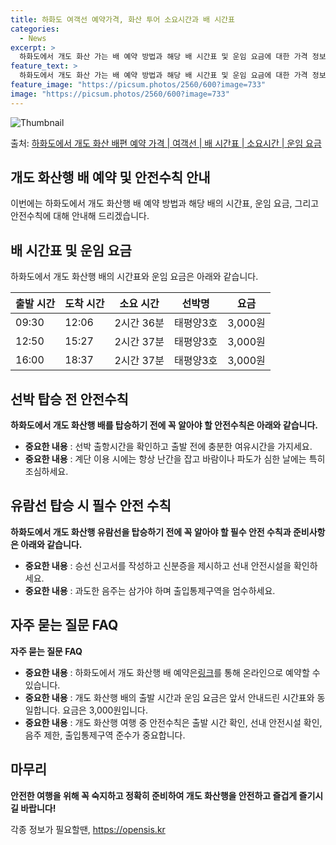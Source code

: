 ```yaml
---
title: 하화도 여객선 예약가격, 화산 투어 소요시간과 배 시간표
categories:
  - News
excerpt: >
  하화도에서 개도 화산 가는 배 예약 방법과 해당 배 시간표 및 운임 요금에 대한 가격 정보를 안내 드리겠습니다. 안전하고 재밋는 개도 화산행 여행을 위해 아래 정보 참고하시기 바랍니다. 개도 화산행 배편 예약하기 👈 클릭하화도에서 개도 화산행 배 시간표출발 시간도착 시간소요 시간선박명요금09:3012:062시간 36분태평양3호3,000원12:5015:272시간 37분태평양3호3,000원16:0018:372시간 37분태평양3호3,000원개도 화산행 배편 예약하기 👈 클릭하화도에서 개도 화산행 여객선 탑승 시 이용수칙하화도에서 개도 화산행 배를 탑승하는 과정에서 안전하고 원할한 여행을 위해 꼭 숙지해야 할 사항들입니다. 중요한 내용 선박 출항시간을 확인하고 출발 전에 충분한 여유시간을 가지세요. 계단 안전 ..
feature_text: >
  하화도에서 개도 화산 가는 배 예약 방법과 해당 배 시간표 및 운임 요금에 대한 가격 정보를 안내 드리겠습니다. 안전하고 재밋는 개도 화산행 여행을 위해 아래 정보 참고하시기 바랍니다. 개도 화산행 배편 예약하기 👈 클릭하화도에서 개도 화산행 배 시간표출발 시간도착 시간소요 시간선박명요금09:3012:062시간 36분태평양3호3,000원12:5015:272시간 37분태평양3호3,000원16:0018:372시간 37분태평양3호3,000원개도 화산행 배편 예약하기 👈 클릭하화도에서 개도 화산행 여객선 탑승 시 이용수칙하화도에서 개도 화산행 배를 탑승하는 과정에서 안전하고 원할한 여행을 위해 꼭 숙지해야 할 사항들입니다. 중요한 내용 선박 출항시간을 확인하고 출발 전에 충분한 여유시간을 가지세요. 계단 안전 ..
feature_image: "https://picsum.photos/2560/600?image=733"
image: "https://picsum.photos/2560/600?image=733"
---
```


![Thumbnail](https://img1.daumcdn.net/thumb/R800x0/?scode=mtistory2&fname=https%3A%2F%2Fblog.kakaocdn.net%2Fdn%2Fcd98b7%2FbtsHBNk9nDk%2FNo1CQswkUWE5Rdg8aHBbDK%2Fimg.webp)

<p>출처: <a href="https://opensis.kr/entry/%ED%95%98%ED%99%94%EB%8F%84%EC%97%90%EC%84%9C-%EA%B0%9C%EB%8F%84-%ED%99%94%EC%82%B0-%EB%B0%B0%ED%8E%B8-%EC%98%88%EC%95%BD-%EA%B0%80%EA%B2%A9-%EC%97%AC%EA%B0%9D%EC%84%A0-%EB%B0%B0-%EC%8B%9C%EA%B0%84%ED%91%9C-%EC%86%8C%EC%9A%94%EC%8B%9C%EA%B0%84-%EC%9A%B4%EC%9E%84-%EC%9A%94%EA%B8%88" rel="dofollow">하화도에서 개도 화산 배편 예약 가격 | 여객선 | 배 시간표 | 소요시간 | 운임 요금</a> </p>

## 개도 화산행 배 예약 및 안전수칙 안내

이번에는 하화도에서 개도 화산행 배 예약 방법과 해당 배의 시간표, 운임 요금, 그리고 안전수칙에 대해 안내해 드리겠습니다.

## 배 시간표 및 운임 요금

하화도에서 개도 화산행 배의 시간표와 운임 요금은 아래와 같습니다.

**출발 시간** | **도착 시간** | **소요 시간** | **선박명** | **요금**  
---|---|---|---|---  
09:30 | 12:06 | 2시간 36분 | 태평양3호 | 3,000원  
12:50 | 15:27 | 2시간 37분 | 태평양3호 | 3,000원  
16:00 | 18:37 | 2시간 37분 | 태평양3호 | 3,000원  
  


## 선박 탑승 전 안전수칙

**하화도에서 개도 화산행 배를 탑승하기 전에 꼭 알아야 할 안전수칙은 아래와 같습니다.**

  * **중요한 내용** : 선박 출항시간을 확인하고 출발 전에 충분한 여유시간을 가지세요.
  * **중요한 내용** : 계단 이용 시에는 항상 난간을 잡고 바람이나 파도가 심한 날에는 특히 조심하세요.



## 유람선 탑승 시 필수 안전 수칙

**하화도에서 개도 화산행 유람선을 탑승하기 전에 꼭 알아야 할 필수 안전 수칙과 준비사항은 아래와 같습니다.**

  * **중요한 내용** : 승선 신고서를 작성하고 신분증을 제시하고 선내 안전시설을 확인하세요.
  * **중요한 내용** : 과도한 음주는 삼가야 하며 출입통제구역을 엄수하세요.



## 자주 묻는 질문 FAQ

**자주 묻는 질문 FAQ**

  * **중요한 내용** : 하화도에서 개도 화산행 배 예약은[링크](링크)를 통해 온라인으로 예약할 수 있습니다.
  * **중요한 내용** : 개도 화산행 배의 출발 시간과 운임 요금은 앞서 안내드린 시간표와 동일합니다. 요금은 3,000원입니다.
  * **중요한 내용** : 개도 화산행 여행 중 안전수칙은 출발 시간 확인, 선내 안전시설 확인, 음주 제한, 출입통제구역 준수가 중요합니다.



## 마무리

**안전한 여행을 위해 꼭 숙지하고 정확히 준비하여 개도 화산행을 안전하고 즐겁게 즐기시길 바랍니다!**

 

각종 정보가 필요할땐, <a href="https://opensis.kr" rel="dofollow">https://opensis.kr</a>


